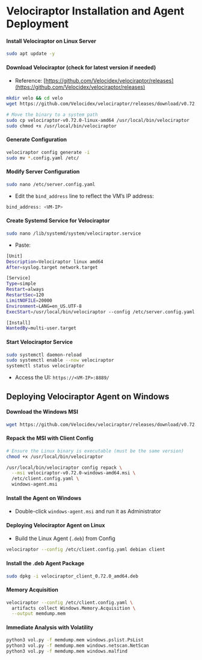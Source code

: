 # Velociraptor Installation and Agent Deployment

#### Install Velociraptor on Linux Server

```sh
sudo apt update -y
```

#### Download Velociraptor (check for latest version if needed)

- Reference: [https://github.com/Velocidex/velociraptor/releases](https://github.com/Velocidex/velociraptor/releases)

```sh
mkdir velo && cd velo
wget https://github.com/Velocidex/velociraptor/releases/download/v0.72.0/velociraptor-v0.72.0-linux-amd64

# Move the binary to a system path
sudo cp velociraptor-v0.72.0-linux-amd64 /usr/local/bin/velociraptor
sudo chmod +x /usr/local/bin/velociraptor
```

#### Generate Configuration

```sh
velociraptor config generate -i
sudo mv *.config.yaml /etc/
```

#### Modify Server Configuration

```sh
sudo nano /etc/server.config.yaml
```

- Edit the `bind_address` line to reflect the VM’s IP address:

```sh
bind_address: <VM-IP>
```

#### Create Systemd Service for Velociraptor

```sh
sudo nano /lib/systemd/system/velociraptor.service
```

- Paste:

```sh
[Unit]
Description=Velociraptor linux amd64
After=syslog.target network.target

[Service]
Type=simple
Restart=always
RestartSec=120
LimitNOFILE=20000
Environment=LANG=en_US.UTF-8
ExecStart=/usr/local/bin/velociraptor --config /etc/server.config.yaml frontend -v

[Install]
WantedBy=multi-user.target
```

#### Start Velociraptor Service

```sh
sudo systemctl daemon-reload
sudo systemctl enable --now velociraptor
systemctl status velociraptor
```

- Access the UI: `https://<VM-IP>:8889/`

## Deploying Velociraptor Agent on Windows

#### Download the Windows MSI

```sh
wget https://github.com/Velocidex/velociraptor/releases/download/v0.72.0/velociraptor-v0.72.0-windows-amd64.msi
```

#### Repack the MSI with Client Config

```sh
# Ensure the Linux binary is executable (must be the same version)
chmod +x /usr/local/bin/velociraptor

/usr/local/bin/velociraptor config repack \
  --msi velociraptor-v0.72.0-windows-amd64.msi \
  /etc/client.config.yaml \
  windows-agent.msi
```

#### Install the Agent on Windows

- Double-click `windows-agent.msi` and run it as Administrator

#### Deploying Velociraptor Agent on Linux

- Build the Linux Agent (`.deb`) from Config

```sh
velociraptor --config /etc/client.config.yaml debian client
```

#### Install the .deb Agent Package

```sh
sudo dpkg -i velociraptor_client_0.72.0_amd64.deb
```

#### Memory Acquisition

```sh
velociraptor --config /etc/client.config.yaml \
  artifacts collect Windows.Memory.Acquisition \
  --output memdump.mem
```

#### Immediate Analysis with Volatility

```sh
python3 vol.py -f memdump.mem windows.pslist.PsList
python3 vol.py -f memdump.mem windows.netscan.NetScan
python3 vol.py -f memdump.mem windows.malfind
```
